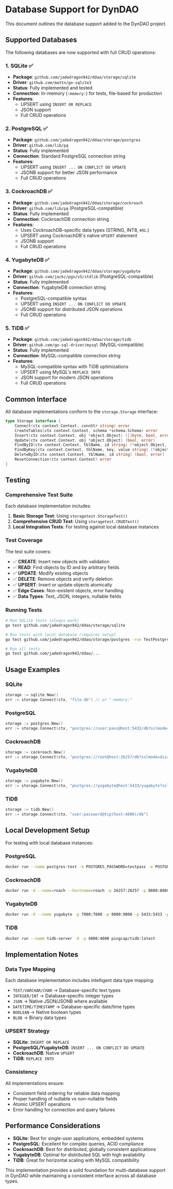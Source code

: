 # Database Support for DynDAO

This document outlines the database support added to the DynDAO project.

## Supported Databases

The following databases are now supported with full CRUD operations:

### 1. SQLite ✅
- **Package**: `github.com/jadedragon942/ddao/storage/sqlite`
- **Driver**: `github.com/mattn/go-sqlite3`
- **Status**: Fully implemented and tested
- **Connection**: In-memory (`:memory:`) for tests, file-based for production
- **Features**:
  - UPSERT using `INSERT OR REPLACE`
  - JSON support
  - Full CRUD operations

### 2. PostgreSQL ✅
- **Package**: `github.com/jadedragon942/ddao/storage/postgres`
- **Driver**: `github.com/lib/pq`
- **Status**: Fully implemented
- **Connection**: Standard PostgreSQL connection string
- **Features**:
  - UPSERT using `INSERT ... ON CONFLICT DO UPDATE`
  - JSONB support for better JSON performance
  - Full CRUD operations

### 3. CockroachDB ✅
- **Package**: `github.com/jadedragon942/ddao/storage/cockroach`
- **Driver**: `github.com/lib/pq` (PostgreSQL-compatible)
- **Status**: Fully implemented
- **Connection**: CockroachDB connection string
- **Features**:
  - Uses CockroachDB-specific data types (STRING, INT8, etc.)
  - UPSERT using CockroachDB's native `UPSERT` statement
  - JSONB support
  - Full CRUD operations

### 4. YugabyteDB ✅
- **Package**: `github.com/jadedragon942/ddao/storage/yugabyte`
- **Driver**: `github.com/jackc/pgx/v5/stdlib` (PostgreSQL-compatible)
- **Status**: Fully implemented
- **Connection**: YugabyteDB connection string
- **Features**:
  - PostgreSQL-compatible syntax
  - UPSERT using `INSERT ... ON CONFLICT DO UPDATE`
  - JSONB support for distributed JSON operations
  - Full CRUD operations

### 5. TiDB ✅
- **Package**: `github.com/jadedragon942/ddao/storage/tidb`
- **Driver**: `github.com/go-sql-driver/mysql` (MySQL-compatible)
- **Status**: Fully implemented
- **Connection**: MySQL-compatible connection string
- **Features**:
  - MySQL-compatible syntax with TiDB optimizations
  - UPSERT using MySQL's `REPLACE INTO`
  - JSON support for modern JSON operations
  - Full CRUD operations

## Common Interface

All database implementations conform to the `storage.Storage` interface:

```go
type Storage interface {
    Connect(ctx context.Context, connStr string) error
    CreateTables(ctx context.Context, schema *schema.Schema) error
    Insert(ctx context.Context, obj *object.Object) ([]byte, bool, error)
    Update(ctx context.Context, obj *object.Object) (bool, error)
    FindByID(ctx context.Context, tblName, id string) (*object.Object, error)
    FindByKey(ctx context.Context, tblName, key, value string) (*object.Object, error)
    DeleteByID(ctx context.Context, tblName, id string) (bool, error)
    ResetConnection(ctx context.Context) error
}
```

## Testing

### Comprehensive Test Suite

Each database implementation includes:

1. **Basic Storage Test**: Using `storagetest.StorageTest()`
2. **Comprehensive CRUD Test**: Using `storagetest.CRUDTest()`
3. **Local Integration Tests**: For testing against local database instances

### Test Coverage

The test suite covers:
- ✅ **CREATE**: Insert new objects with validation
- ✅ **READ**: Find objects by ID and by arbitrary fields
- ✅ **UPDATE**: Modify existing objects
- ✅ **DELETE**: Remove objects and verify deletion
- ✅ **UPSERT**: Insert or update objects atomically
- ✅ **Edge Cases**: Non-existent objects, error handling
- ✅ **Data Types**: Text, JSON, integers, nullable fields

### Running Tests

```bash
# Run SQLite tests (always work)
go test github.com/jadedragon942/ddao/storage/sqlite

# Run tests with local database (requires setup)
go test github.com/jadedragon942/ddao/storage/postgres -run TestPostgreSQLLocal

# Run all tests
go test github.com/jadedragon942/ddao/...
```

## Usage Examples

### SQLite
```go
storage := sqlite.New()
err := storage.Connect(ctx, "file.db") // or ":memory:"
```

### PostgreSQL
```go
storage := postgres.New()
err := storage.Connect(ctx, "postgres://user:pass@host:5432/db?sslmode=disable")
```

### CockroachDB
```go
storage := cockroach.New()
err := storage.Connect(ctx, "postgres://root@host:26257/db?sslmode=disable")
```

### YugabyteDB
```go
storage := yugabyte.New()
err := storage.Connect(ctx, "postgres://yugabyte@host:5433/yugabyte?sslmode=disable")
```

### TiDB
```go
storage := tidb.New()
err := storage.Connect(ctx, "user:password@tcp(host:4000)/db")
```

## Local Development Setup

For testing with local database instances:

### PostgreSQL
```bash
docker run --name postgres-test -e POSTGRES_PASSWORD=testpass -e POSTGRES_DB=testdb -p 5432:5432 -d postgres:13
```

### CockroachDB
```bash
docker run -d --name=roach --hostname=roach -p 26257:26257 -p 8080:8080 cockroachdb/cockroach:latest start-single-node --insecure
```

### YugabyteDB
```bash
docker run -d --name yugabyte -p 7000:7000 -p 9000:9000 -p 5433:5433 -p 9042:9042 yugabytedb/yugabyte:latest bin/yugabyted start --daemon=false
```

### TiDB
```bash
docker run --name tidb-server -d -p 4000:4000 pingcap/tidb:latest
```

## Implementation Notes

### Data Type Mapping

Each database implementation includes intelligent data type mapping:
- `TEXT/VARCHAR/CHAR` → Database-specific text types
- `INTEGER/INT` → Database-specific integer types
- `JSON` → Native JSON/JSONB where available
- `DATETIME/TIMESTAMP` → Database-specific date/time types
- `BOOLEAN` → Native boolean types
- `BLOB` → Binary data types

### UPSERT Strategy

- **SQLite**: `INSERT OR REPLACE`
- **PostgreSQL/YugabyteDB**: `INSERT ... ON CONFLICT DO UPDATE`
- **CockroachDB**: Native `UPSERT`
- **TiDB**: `REPLACE INTO`

### Consistency

All implementations ensure:
- Consistent field ordering for reliable data mapping
- Proper handling of nullable vs non-nullable fields
- Atomic UPSERT operations
- Error handling for connection and query failures

## Performance Considerations

- **SQLite**: Best for single-user applications, embedded systems
- **PostgreSQL**: Excellent for complex queries, ACID compliance
- **CockroachDB**: Best for distributed, globally consistent applications
- **YugabyteDB**: Optimal for distributed SQL with high availability
- **TiDB**: Great for horizontal scaling with MySQL compatibility

This implementation provides a solid foundation for multi-database support in DynDAO while maintaining a consistent interface across all database types.